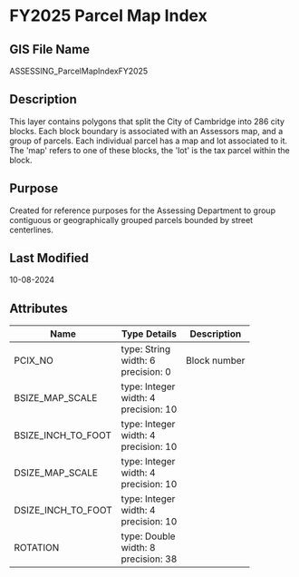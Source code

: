 # FY2025 Parcel Map Index
## GIS File Name
ASSESSING_ParcelMapIndexFY2025
## Description
<DIV STYLE="text-align:Left;"><DIV><DIV><P><SPAN>This layer contains polygons that split the City of Cambridge into 286 city blocks. Each block boundary is associated with an Assessors map, and a group of parcels. Each individual parcel has a map and lot associated to it. The 'map' refers to one of these blocks, the 'lot' is the tax parcel within the block. </SPAN></P></DIV></DIV></DIV>

## Purpose
Created for reference purposes for the Assessing Department to group contiguous or geographically grouped parcels bounded by street centerlines.
## Last Modified
10-08-2024
## Attributes
|Name|Type Details|Description|
|----|------------|-----------|
|PCIX_NO|type: String<br/>width: 6<br/>precision: 0|Block number|
|BSIZE_MAP_SCALE|type: Integer<br/>width: 4<br/>precision: 10||
|BSIZE_INCH_TO_FOOT|type: Integer<br/>width: 4<br/>precision: 10||
|DSIZE_MAP_SCALE|type: Integer<br/>width: 4<br/>precision: 10||
|DSIZE_INCH_TO_FOOT|type: Integer<br/>width: 4<br/>precision: 10||
|ROTATION|type: Double<br/>width: 8<br/>precision: 38||
